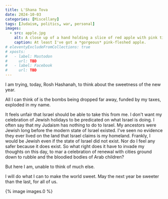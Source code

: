 ```yaml
---
title: L'Shana Tova
date: 2024-10-03
categories: [Miscellany]
tags: [Judaism, politics, war, personal]
images:
  - src: apple.jpg
    alt: A close up of a hand holding a slice of red apple with pink tinged flesh. The slice is dripping from one end with honey over a small glass bowl full of honey.
    caption: At least I've got a *gorgeous* pink-fleshed apple.
# eleventyExcludeFromCollections: true
# xposts:
#   - label: Mastodon
#     url: TBD
#   - label: Facebook
#     url: TBD
---
```


I am trying, today, Rosh Hashanah, to think about the sweetness of the new year.

All I can think of is the bombs being dropped far away, funded by my taxes, exploded in my name.

It feels unfair that Israel should be able to take this from me. I don't want my celebration of Jewish holidays to be predicated on what Israel is doing. I often say that my Judaism has nothing to do to Israel. My ancestors were Jewish long before the modern state of Israel existed. I've seen no evidence they ever lived on the land that Israel claims is my homeland. Frankly, I would be Jewish even if the state of Israel did not exist. Nor do I feel any safer because it does exist. So what right does it have to invade my thoughts on this day, to mar a celebration of renewal with cities ground down to rubble and the bloodied bodies of Arab children?

But here I am, unable to think of much else.

I will do what I can to make the world sweet. May the next year be sweeter than the last, for all of us.

{% image images.0 %}
